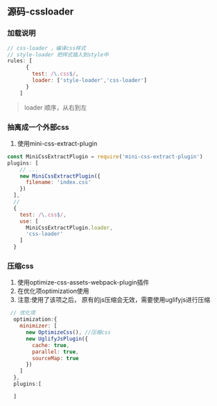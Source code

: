 ## 源码-cssloader

### 加载说明
```js
// css-loader ，编译css样式
// style-loader 把样式插入到style中
rules: [
      {
        test: /\.css$/,
        loader: ['style-loader','css-loader']
      }
    ]
```
> loader 顺序，从右到左

### 抽离成一个外部css
1. 使用mini-css-extract-plugin

```js 
const MiniCssExtractPlugin = require('mini-css-extract-plugin')
plugins: [
    // ...
    new MiniCssExtractPlugin({
      filename: 'index.css'
    })
  ],
  // 
  {
    test: /\.css$/,
    use: [
      MiniCssExtractPlugin.loader,
      'css-loader'
    ]
  }
  ```

  ### 压缩css
1. 使用optimize-css-assets-webpack-plugin插件
2. 在优化项optimization使用
3. 注意:使用了该项之后， 原有的js压缩会无效，需要使用uglifyjs进行压缩
```js
 // 优化项
  optimization:{
    minimizer: [
      new OptimizeCss(), //压缩css
      new UglifyJsPlugin({
        cache: true,
        parallel: true,
        sourceMap: true
      })
    ]
  },
  plugins:[

  ]
```
